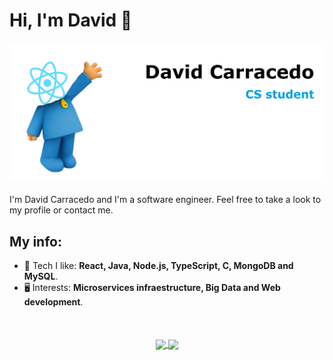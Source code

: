 # Hi, I'm David 👋

<div style="margin: 20px 0;">
    <img src="bg.png"/>
</div>

I'm David Carracedo and I'm a software engineer. Feel free to take a look to my profile or contact me.

## My info:

-   💙 Tech I like: **React, Java, Node.js, TypeScript, C, MongoDB and MySQL**.
-   🖥️ Interests: **Microservices infraestructure, Big Data and Web development**.

<div align="center" style="margin-top: 50px;">
    <a href="https://github.com/davidcm62/">
        <img
            align="center"
            height="160"
            src="https://github-readme-stats.vercel.app/api/top-langs/?username=davidcm62&layout=compact&theme=github_dark"
        />
    </a>
    <a href="https://github.com/davidcm62/">
        <img
            align="center"
            height="160"
            src="https://github-readme-stats.vercel.app/api?username=davidcm62&count_private=true&show_icons=true&custom_title=Github%20Stats&hide=issues&theme=github_dark"
        />
    </a>
</div>
